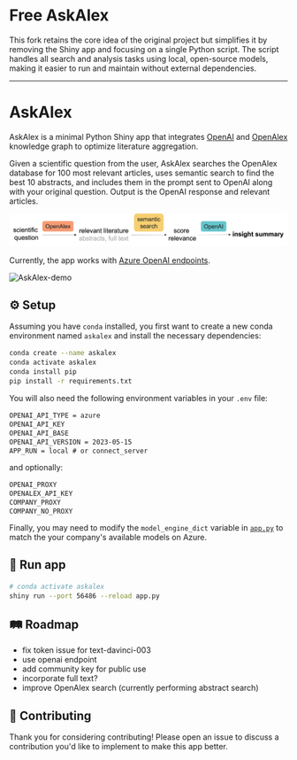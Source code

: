 # Free AskAlex
This fork retains the core idea of the original project but simplifies it by removing the Shiny app and focusing on a single Python script. The script handles all search and analysis tasks using local, open-source models, making it easier to run and maintain without external dependencies.

---


# AskAlex

AskAlex is a minimal Python Shiny app that integrates [OpenAI](https://platform.openai.com/docs) and [OpenAlex](https://openalex.org/) knowledge graph to optimize literature aggregation.

Given a scientific question from the user, AskAlex searches the OpenAlex database for 100 most relevant articles, uses semantic search to find the best 10 abstracts, and includes them in the prompt sent to OpenAI along with your original question.
Output is the OpenAI response and relevant articles.

![AskAlex-workflow](images/diagram.png)

Currently, the app works with [Azure OpenAI endpoints](https://learn.microsoft.com/en-us/azure/ai-services/openai/reference).

![AskAlex-demo](images/demo.gif)

## ⚙️ Setup

Assuming you have `conda` installed, you first want to create a new conda environment named `askalex` and install the necessary dependencies:

``` sh
conda create --name askalex
conda activate askalex
conda install pip
pip install -r requirements.txt
```

You will also need the following environment variables in your `.env` file:
```
OPENAI_API_TYPE = azure
OPENAI_API_KEY
OPENAI_API_BASE
OPENAI_API_VERSION = 2023-05-15
APP_RUN = local # or connect_server
```

and optionally:
```
OPENAI_PROXY 
OPENALEX_API_KEY 
COMPANY_PROXY
COMPANY_NO_PROXY
```

Finally, you may need to modify the `model_engine_dict` variable in [`app.py`](app.py) to match the your company's available models on Azure.


## 🌿 Run app

``` sh
# conda activate askalex
shiny run --port 56486 --reload app.py
```

## 🛤️ Roadmap

- fix token issue for text-davinci-003
- use openai endpoint
- add community key for public use
- incorporate full text?
- improve OpenAlex search (currently performing abstract search)

## 🤝 Contributing

Thank you for considering contributing!
Please open an issue to discuss a contribution you'd like to implement to make this app better.
